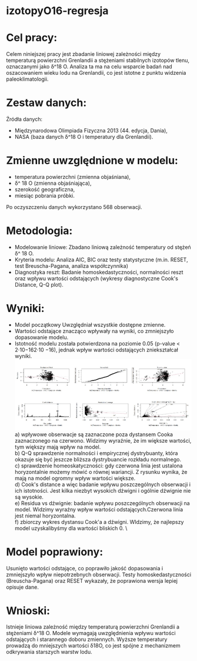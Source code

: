 # izotopyO16-regresja
# Cel pracy:
Celem niniejszej pracy jest zbadanie liniowej zależności między temperaturą powierzchni Grenlandii a stężeniami stabilnych izotopów tlenu, oznaczanymi jako δ^18 O. 
Analiza ta ma na celu wsparcie badań nad oszacowaniem wieku lodu na Grenlandii, co jest istotne z punktu widzenia paleoklimatologii.

# Zestaw danych:
Źródła danych:
- Międzynarodowa Olimpiada Fizyczna 2013 (44. edycja, Dania),
- NASA (baza danych δ^18 O i temperatury dla Grenlandii).
  
# Zmienne uwzględnione w modelu:
- temperatura powierzchni (zmienna objaśniana),
- δ^ 18 O (zmienna objaśniająca),
- szerokość geograficzna,
- miesiąc pobrania próbki.

Po oczyszczeniu danych wykorzystano 568 obserwacji.

# Metodologia:
- Modelowanie liniowe: Zbadano liniową zależność temperatury od stężeń δ^ 18 O.
- Kryteria modelu: Analiza AIC, BIC oraz testy statystyczne (m.in. RESET, test Breuscha-Pagana, analiza współczynnika)
- Diagnostyka reszt: Badanie homoskedastyczności, normalności reszt oraz wpływu wartości odstających (wykresy diagnostyczne Cook's Distance, Q-Q plot).
# Wyniki:
- Model początkowy Uwzględniał wszystkie dostępne zmienne.
- Wartości odstające znacząco wpływały na wyniki, co zmniejszyło dopasowanie modelu.
- Istotność modelu została potwierdzona na poziomie 0.05 (p-value < 2⋅10−162⋅10 −16), jednak wpływ wartości odstających zniekształcał wyniki.
  \
![Logo](wykresy.jpg)
\
a) wpływowe obserwacje są zaznaczone poza dystansem Cooka zaznaczonego na czerwono. Widzimy wyraźnie, że im większe wartości, tym większy mają wpływ na model. \
b) Q-Q sprawdzenie normalności i empirycznej dystrybuanty, która okazuje się być jeszcze bliższa dystrybuancie rozkładu normalnego. \
c) sprawdzenie homeoskatyczności:  gdy czerwona linia jest ustalona horyzontalnie możemy mówić o równej wariancji. Z rysunku wynika, że mają na model ogromny wpływ wartości większe. \
d) Cook's distance a więc badanie wpływu poszczególnych obserwacji i ich istotności. Jest kilka niezbyt wysokich dźwigni i ogólnie dźwignie nie są wysokie. \
e) Residua vs dźwignie: badanie wpływu poszczególnych obserwacji na model. Widzimy wyraźny wpływ wartości odstających.Czerwona linia jest niemal horyzontalna. \
f) zbiorczy wykres dystansu Cook'a a dźwigni. WIdzimy, że najlepszy model uzyskalibyśmy dla wartości bliskich 0. \
# Model poprawiony:

Usunięto wartości odstające, co poprawiło jakość dopasowania i zmniejszyło wpływ niepotrzebnych obserwacji.
Testy homoskedastyczności (Breuscha-Pagana) oraz RESET wykazały, że poprawiona wersja lepiej opisuje dane.

# Wnioski:
Istnieje liniowa zależność między temperaturą powierzchni Grenlandii a stężeniami δ^18 O.
Modele wymagają uwzględnienia wpływu wartości odstających i starannego doboru zmiennych.
Wyższe temperatury prowadzą do mniejszych wartości δ18O, co jest spójne z mechanizmem odkrywania starszych warstw lodu.
